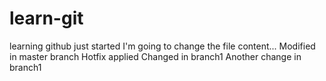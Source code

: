 # learn-git
learning github
just started
I'm going to change the file content...
Modified in master branch
Hotfix applied
Changed in branch1
Another change in branch1
